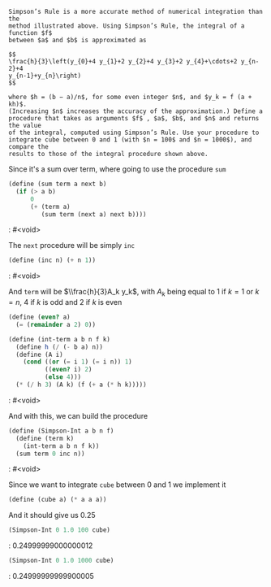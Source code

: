     Simpson’s Rule is a more accurate method of numerical integration than the
    method illustrated above. Using Simpson’s Rule, the integral of a function $f$
    between $a$ and $b$ is approximated as

    $$
    \frac{h}{3}\left(y_{0}+4 y_{1}+2 y_{2}+4 y_{3}+2 y_{4}+\cdots+2 y_{n-2}+4
    y_{n-1}+y_{n}\right)
    $$

    where $h = (b − a)/n$, for some even integer $n$, and $y_k = f (a + kh)$.
    (Increasing $n$ increases the accuracy of the approximation.) Define a
    procedure that takes as arguments $f$ , $a$, $b$, and $n$ and returns the value
    of the integral, computed using Simpson’s Rule. Use your procedure to
    integrate cube between 0 and 1 (with $n = 100$ and $n = 1000$), and compare the
    results to those of the integral procedure shown above.

Since it's a sum over term, where going to use the procedure `sum`

```scheme :session,"1.29"
(define (sum term a next b)
  (if (> a b)
      0
      (+ (term a)
         (sum term (next a) next b))))
```

: #&lt;void>

The `next` procedure will be simply `inc`

```scheme :session,"1.29"
(define (inc n) (+ n 1))
```

: #&lt;void>

And `term` will be $\\frac{h}{3}A_k y_k$, with $A_k$ being equal to 1 if $k = 1$ or $k = n$, 4 if $k$ is odd and 2 if $k$ is even

```scheme :session,"1.29"
(define (even? a)
  (= (remainder a 2) 0))

(define (int-term a b n f k)
  (define h (/ (- b a) n))
  (define (A i)
    (cond ((or (= i 1) (= i n)) 1)
          ((even? i) 2)
          (else 4)))
  (* (/ h 3) (A k) (f (+ a (* h k)))))
```

: #&lt;void>

And with this, we can build the procedure

```scheme :session,"1.29"
(define (Simpson-Int a b n f)
  (define (term k)
    (int-term a b n f k))
  (sum term 0 inc n))
```

: #&lt;void>

Since we want to integrate `cube` between 0 and 1 we implement it

```scheme :session,"1.29",:exports,both
(define (cube a) (* a a a))
```

And it should give us 0.25

```scheme :session,"1.29"
(Simpson-Int 0 1.0 100 cube)
```

: 0.24999999000000012

```scheme :session,"1.29",:exports,both
(Simpson-Int 0 1.0 1000 cube)
```

: 0.24999999999900005

